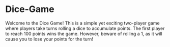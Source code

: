 # Dice-Game
Welcome to the Dice Game! This is a simple yet exciting two-player game where players take turns rolling a dice to accumulate points. The first player to reach 100 points wins the game. However, beware of rolling a 1, as it will cause you to lose your points for the turn!
